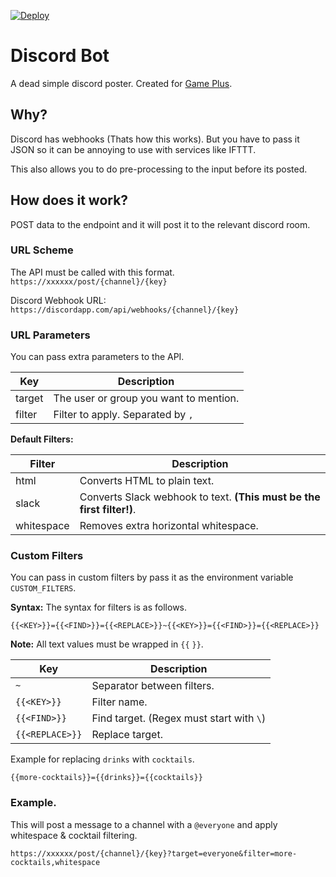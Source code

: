 [![Deploy](https://www.herokucdn.com/deploy/button.svg)](https://heroku.com/deploy)

# Discord Bot
A dead simple discord poster. Created for [Game Plus](http://gameplus.com.au).

## Why?
Discord has webhooks (Thats how this works). But you have to pass it JSON so it can be annoying to use with services like IFTTT.

This also allows you to do pre-processing to the input before its posted.

## How does it work?
POST data to the endpoint and it will post it to the relevant discord room.

### URL Scheme

The API must be called with this format.
`https://xxxxxx/post/{channel}/{key}`

Discord Webhook URL:
`https://discordapp.com/api/webhooks/{channel}/{key}`

### URL Parameters

You can pass extra parameters to the API.

| Key | Description |
|---|---|
| target | The user or group you want to mention. |
| filter | Filter to apply. Separated by `,` |

__Default Filters:__

| Filter | Description |
|---|---|
| html | Converts HTML to plain text. |
| slack | Converts Slack webhook to text. __(This must be the first filter!)__. |
| whitespace | Removes extra horizontal whitespace. |

### Custom Filters
You can pass in custom filters by pass it as the environment variable `CUSTOM_FILTERS`.

__Syntax:__
The syntax for filters is as follows.

`{{<KEY>}}={{<FIND>}}={{<REPLACE>}}~{{<KEY>}}={{<FIND>}}={{<REPLACE>}}`

__Note:__ All text values must be wrapped in `{{` `}}`.

| Key | Description |
|---|---|
| `~` | Separator between filters. |
| `{{<KEY>}}` | Filter name. |
| `{{<FIND>}}` | Find target. (Regex must start with `\`) |
| `{{<REPLACE>}}` | Replace target. |

Example for replacing `drinks` with `cocktails`.

`{{more-cocktails}}={{drinks}}={{cocktails}}`

### Example.

This will post a message to a channel with a `@everyone` and apply whitespace & cocktail filtering.

`https://xxxxxx/post/{channel}/{key}?target=everyone&filter=more-cocktails,whitespace`

